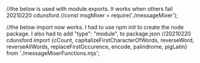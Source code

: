 //the below is used with module.exports. It works when others fail  20210220  cdunsford
//const msgMixer = require('./messageMixer');

//the below import now works. I had to use npm init to create the node package. I also had to add "type": "module", to package.json
//20210220   cdunsford
import {cCount, capitalizeFirstCharacterOfWords, reverseWord, reverseAllWords, replaceFirstOccurence, encode, palindrome, pigLatin} from './messageMixerFunctions.mjs';
